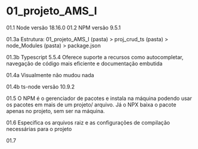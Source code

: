 # 01_projeto_AMS_I 

01.1  Node versão 18.16.0
01.2  NPM versão 9.5.1

01.3a Estrutura: 
    01_projeto_AMS_I (pasta)
        > proj_crud_ts (pasta)
            > node_Modules (pasta)
            > package.json

01.3b Typescript 5.5.4 
 Oferece suporte a recursos como autocompletar, navegação de código mais eficiente e documentação embutida

01.4a   Visualmente não mudou nada

01.4b ts-node versão 10.9.2

01.5 O NPM é o gerenciador de pacotes e instala na máquina podendo usar os pacotes em mais de um projeto/ arquivo. Já o NPX baixa o pacote apenas no projeto, sem ser na máquina.

01.6 Especifica os arquivos raiz e as configurações de compilação necessárias para o projeto

01.7 



